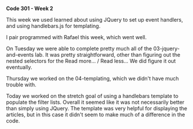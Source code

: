 **Code 301 - Week 2**

This week we used learned about using JQuery to set up event handlers, and using handlebars.js for templating.

I pair programmed with Rafael this week, which went well.

On Tuesday we were able to complete pretty much all of the 03-jquery-and-events lab. It was pretty straightforward, other than figuring out the nested selectors for the Read more... / Read less... We did figure it out eventually.

Thursday we worked on the 04-templating, which we didn't have much trouble with.

Today we worked on the stretch goal of using a handlebars template to populate the filter lists. Overall it seemed like it was not necessarily better than simply using JQuery. The template was very helpful for displaying the articles, but in this case it didn't seem to make much of a difference in the code.
